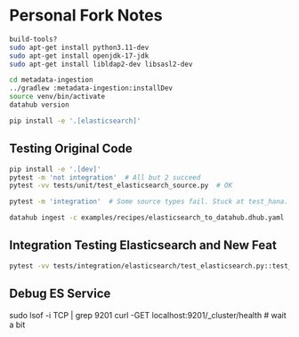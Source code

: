 # Personal Fork Notes

```bash
build-tools?
sudo apt-get install python3.11-dev
sudo apt-get install openjdk-17-jdk
sudo apt-get install libldap2-dev libsasl2-dev

cd metadata-ingestion
../gradlew :metadata-ingestion:installDev
source venv/bin/activate
datahub version

pip install -e '.[elasticsearch]'
```

## Testing Original Code

```bash
pip install -e '.[dev]'
pytest -m 'not integration'  # All but 2 succeed
pytest -vv tests/unit/test_elasticsearch_source.py  # OK

pytest -m 'integration'  # Some source types fail. Stuck at test_hana. Elasticsearch no tests?
```

```bash
datahub ingest -c examples/recipes/elasticsearch_to_datahub.dhub.yaml
```

## Integration Testing Elasticsearch and New Feat

```bash
pytest -vv tests/integration/elasticsearch/test_elasticsearch.py::test_docker_fixture -s
```

## Debug ES Service

sudo lsof -i TCP | grep 9201
curl -GET localhost:9201/_cluster/health  # wait a bit

